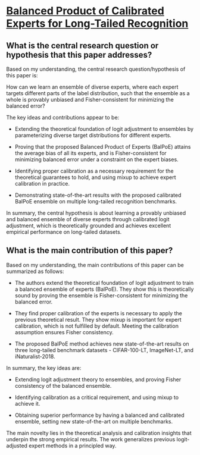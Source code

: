 # [Balanced Product of Calibrated Experts for Long-Tailed Recognition](https://arxiv.org/abs/2206.05260)

## What is the central research question or hypothesis that this paper addresses?

 Based on my understanding, the central research question/hypothesis of this paper is:

How can we learn an ensemble of diverse experts, where each expert targets different parts of the label distribution, such that the ensemble as a whole is provably unbiased and Fisher-consistent for minimizing the balanced error? 

The key ideas and contributions appear to be:

- Extending the theoretical foundation of logit adjustment to ensembles by parameterizing diverse target distributions for different experts. 

- Proving that the proposed Balanced Product of Experts (BalPoE) attains the average bias of all its experts, and is Fisher-consistent for minimizing balanced error under a constraint on the expert biases.

- Identifying proper calibration as a necessary requirement for the theoretical guarantees to hold, and using mixup to achieve expert calibration in practice.

- Demonstrating state-of-the-art results with the proposed calibrated BalPoE ensemble on multiple long-tailed recognition benchmarks.

In summary, the central hypothesis is about learning a provably unbiased and balanced ensemble of diverse experts through calibrated logit adjustment, which is theoretically grounded and achieves excellent empirical performance on long-tailed datasets.


## What is the main contribution of this paper?

 Based on my understanding, the main contributions of this paper can be summarized as follows:

- The authors extend the theoretical foundation of logit adjustment to train a balanced ensemble of experts (BalPoE). They show this is theoretically sound by proving the ensemble is Fisher-consistent for minimizing the balanced error.

- They find proper calibration of the experts is necessary to apply the previous theoretical result. They show mixup is important for expert calibration, which is not fulfilled by default. Meeting the calibration assumption ensures Fisher consistency.

- The proposed BalPoE method achieves new state-of-the-art results on three long-tailed benchmark datasets - CIFAR-100-LT, ImageNet-LT, and iNaturalist-2018.

In summary, the key ideas are:

- Extending logit adjustment theory to ensembles, and proving Fisher consistency of the balanced ensemble.

- Identifying calibration as a critical requirement, and using mixup to achieve it.

- Obtaining superior performance by having a balanced and calibrated ensemble, setting new state-of-the-art on multiple benchmarks.

The main novelty lies in the theoretical analysis and calibration insights that underpin the strong empirical results. The work generalizes previous logit-adjusted expert methods in a principled way.
